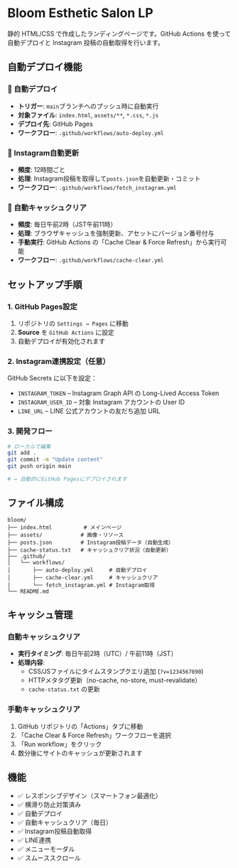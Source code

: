 # Bloom Esthetic Salon LP

静的 HTML/CSS で作成したランディングページです。GitHub Actions を使って自動デプロイと Instagram 投稿の自動取得を行います。

## 自動デプロイ機能

### 🚀 自動デプロイ
- **トリガー**: `main`ブランチへのプッシュ時に自動実行
- **対象ファイル**: `index.html`, `assets/**`, `*.css`, `*.js`
- **デプロイ先**: GitHub Pages
- **ワークフロー**: `.github/workflows/auto-deploy.yml`

### 📱 Instagram自動更新
- **頻度**: 12時間ごと
- **処理**: Instagram投稿を取得して`posts.json`を自動更新・コミット
- **ワークフロー**: `.github/workflows/fetch_instagram.yml`

### 🔄 自動キャッシュクリア
- **頻度**: 毎日午前2時（JST午前11時）
- **処理**: ブラウザキャッシュを強制更新、アセットにバージョン番号付与
- **手動実行**: GitHub Actions の「Cache Clear & Force Refresh」から実行可能
- **ワークフロー**: `.github/workflows/cache-clear.yml`

## セットアップ手順

### 1. GitHub Pages設定
1. リポジトリの `Settings → Pages` に移動
2. **Source** を `GitHub Actions` に設定
3. 自動デプロイが有効化されます

### 2. Instagram連携設定（任意）
GitHub Secrets に以下を設定：
- `INSTAGRAM_TOKEN` – Instagram Graph API の Long-Lived Access Token
- `INSTAGRAM_USER_ID` – 対象 Instagram アカウントの User ID
- `LINE_URL` – LINE 公式アカウントの友だち追加 URL

### 3. 開発フロー
```bash
# ローカルで編集
git add .
git commit -m "Update content"
git push origin main

# → 自動的にGitHub Pagesにデプロイされます
```

## ファイル構成
```
bloom/
├── index.html          # メインページ
├── assets/            # 画像・リソース
├── posts.json         # Instagram投稿データ（自動生成）
├── cache-status.txt   # キャッシュクリア状況（自動更新）
├── .github/
│   └── workflows/
│       ├── auto-deploy.yml     # 自動デプロイ
│       ├── cache-clear.yml     # キャッシュクリア
│       └── fetch_instagram.yml # Instagram取得
└── README.md
```

## キャッシュ管理
### 自動キャッシュクリア
- **実行タイミング**: 毎日午前2時（UTC）/ 午前11時（JST）
- **処理内容**:
  - CSS/JSファイルにタイムスタンプクエリ追加 (`?v=1234567890`)
  - HTTPメタタグ更新（no-cache, no-store, must-revalidate）
  - `cache-status.txt` の更新

### 手動キャッシュクリア
1. GitHub リポジトリの「Actions」タブに移動
2. 「Cache Clear & Force Refresh」ワークフローを選択  
3. 「Run workflow」をクリック
4. 数分後にサイトのキャッシュが更新されます

## 機能
- ✅ レスポンシブデザイン（スマートフォン最適化）
- ✅ 横滑り防止対策済み
- ✅ 自動デプロイ
- ✅ 自動キャッシュクリア（毎日）
- ✅ Instagram投稿自動取得
- ✅ LINE連携
- ✅ メニューモーダル
- ✅ スムーススクロール
